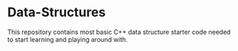 Data-Structures
===============

This repository contains most basic C++ data structure starter code needed to start learning and playing around with.
